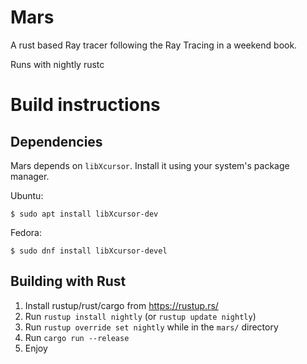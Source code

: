 # Mars

A rust based Ray tracer following the Ray Tracing in a weekend book.

Runs with nightly rustc

# Build instructions

## Dependencies

Mars depends on `libXcursor`. Install it using your system's package manager.

Ubuntu:

```
$ sudo apt install libXcursor-dev
```

Fedora:

```
$ sudo dnf install libXcursor-devel
```

## Building with Rust

1. Install rustup/rust/cargo from https://rustup.rs/
2. Run `rustup install nightly` (or `rustup update nightly`)
3. Run `rustup override set nightly` while in the `mars/` directory
4. Run `cargo run --release`
5. Enjoy